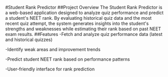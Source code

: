 #Student Rank Predictor
##Project Overview
The Student Rank Predictor is a web-based application designed to analyze quiz performance and predict a student's NEET rank. By evaluating historical quiz data and the most recent quiz attempt, the system generates insights into the student's strengths and weaknesses while estimating their rank based on past NEET exam results.
##Features
-Fetch and analyze quiz performance data (latest and historical quizzes)

-Identify weak areas and improvement trends

-Predict student NEET rank based on performance patterns

-User-friendly interface for rank prediction
